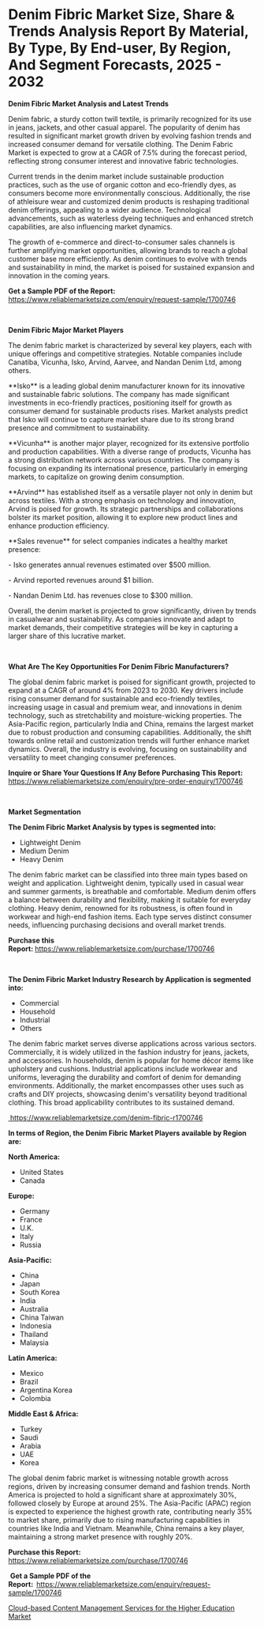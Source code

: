 <p><h1>Denim Fibric Market Size, Share & Trends Analysis Report By Material, By Type, By End-user, By Region, And Segment Forecasts, 2025 - 2032</h1></p><p><strong>Denim Fibric Market Analysis and Latest Trends</strong></p>
<p><p>Denim fabric, a sturdy cotton twill textile, is primarily recognized for its use in jeans, jackets, and other casual apparel. The popularity of denim has resulted in significant market growth driven by evolving fashion trends and increased consumer demand for versatile clothing. The Denim Fabric Market is expected to grow at a CAGR of 7.5% during the forecast period, reflecting strong consumer interest and innovative fabric technologies.</p><p>Current trends in the denim market include sustainable production practices, such as the use of organic cotton and eco-friendly dyes, as consumers become more environmentally conscious. Additionally, the rise of athleisure wear and customized denim products is reshaping traditional denim offerings, appealing to a wider audience. Technological advancements, such as waterless dyeing techniques and enhanced stretch capabilities, are also influencing market dynamics.</p><p>The growth of e-commerce and direct-to-consumer sales channels is further amplifying market opportunities, allowing brands to reach a global customer base more efficiently. As denim continues to evolve with trends and sustainability in mind, the market is poised for sustained expansion and innovation in the coming years.</p></p>
<p><strong>Get a Sample PDF of the Report:&nbsp;</strong> <a href="https://www.reliablemarketsize.com/enquiry/request-sample/1700746?utm_campaign=3117&utm_medium=2&utm_source=Github&utm_content=ia&utm_term=27032025&utm_id=denim-fibric">https://www.reliablemarketsize.com/enquiry/request-sample/1700746</a></p>
<p>&nbsp;</p>
<p><strong>Denim Fibric Major Market Players</strong></p>
<p><p>The denim fabric market is characterized by several key players, each with unique offerings and competitive strategies. Notable companies include Canatiba, Vicunha, Isko, Arvind, Aarvee, and Nandan Denim Ltd, among others.</p><p>**Isko** is a leading global denim manufacturer known for its innovative and sustainable fabric solutions. The company has made significant investments in eco-friendly practices, positioning itself for growth as consumer demand for sustainable products rises. Market analysts predict that Isko will continue to capture market share due to its strong brand presence and commitment to sustainability.</p><p>**Vicunha** is another major player, recognized for its extensive portfolio and production capabilities. With a diverse range of products, Vicunha has a strong distribution network across various countries. The company is focusing on expanding its international presence, particularly in emerging markets, to capitalize on growing denim consumption.</p><p>**Arvind** has established itself as a versatile player not only in denim but across textiles. With a strong emphasis on technology and innovation, Arvind is poised for growth. Its strategic partnerships and collaborations bolster its market position, allowing it to explore new product lines and enhance production efficiency.</p><p>**Sales revenue** for select companies indicates a healthy market presence: </p><p>- Isko generates annual revenues estimated over $500 million. </p><p>- Arvind reported revenues around $1 billion.</p><p>- Nandan Denim Ltd. has revenues close to $300 million.</p><p>Overall, the denim market is projected to grow significantly, driven by trends in casualwear and sustainability. As companies innovate and adapt to market demands, their competitive strategies will be key in capturing a larger share of this lucrative market.</p></p>
<p>&nbsp;</p>
<p><strong>What Are The Key Opportunities For Denim Fibric Manufacturers?</strong></p>
<p><p>The global denim fabric market is poised for significant growth, projected to expand at a CAGR of around 4% from 2023 to 2030. Key drivers include rising consumer demand for sustainable and eco-friendly textiles, increasing usage in casual and premium wear, and innovations in denim technology, such as stretchability and moisture-wicking properties. The Asia-Pacific region, particularly India and China, remains the largest market due to robust production and consuming capabilities. Additionally, the shift towards online retail and customization trends will further enhance market dynamics. Overall, the industry is evolving, focusing on sustainability and versatility to meet changing consumer preferences.</p></p>
<p><strong>Inquire or Share Your Questions If Any Before Purchasing This Report:</strong> <a href="https://www.reliablemarketsize.com/enquiry/pre-order-enquiry/1700746?utm_campaign=3117&utm_medium=2&utm_source=Github&utm_content=ia&utm_term=27032025&utm_id=denim-fibric">https://www.reliablemarketsize.com/enquiry/pre-order-enquiry/1700746</a></p>
<p>&nbsp;</p>
<p><strong>Market Segmentation</strong></p>
<p><strong>The Denim Fibric Market Analysis by types is segmented into:</strong></p>
<p><ul><li>Lightweight Denim</li><li>Medium Denim</li><li>Heavy Denim</li></ul></p>
<p><p>The denim fabric market can be classified into three main types based on weight and application. Lightweight denim, typically used in casual wear and summer garments, is breathable and comfortable. Medium denim offers a balance between durability and flexibility, making it suitable for everyday clothing. Heavy denim, renowned for its robustness, is often found in workwear and high-end fashion items. Each type serves distinct consumer needs, influencing purchasing decisions and overall market trends.</p></p>
<p><strong>Purchase this Report:&nbsp;</strong><a href="https://www.reliablemarketsize.com/purchase/1700746?utm_campaign=3117&utm_medium=2&utm_source=Github&utm_content=ia&utm_term=27032025&utm_id=denim-fibric">https://www.reliablemarketsize.com/purchase/1700746</a></p>
<p>&nbsp;</p>
<p><strong>The Denim Fibric Market Industry Research by Application is segmented into:</strong></p>
<p><ul><li>Commercial</li><li>Household</li><li>Industrial</li><li>Others</li></ul></p>
<p><p>The denim fabric market serves diverse applications across various sectors. Commercially, it is widely utilized in the fashion industry for jeans, jackets, and accessories. In households, denim is popular for home décor items like upholstery and cushions. Industrial applications include workwear and uniforms, leveraging the durability and comfort of denim for demanding environments. Additionally, the market encompasses other uses such as crafts and DIY projects, showcasing denim's versatility beyond traditional clothing. This broad applicability contributes to its sustained demand.</p></p>
<p><a href="https://www.reliablemarketsize.com/denim-fibric-r1700746?utm_campaign=3117&utm_medium=2&utm_source=Github&utm_content=ia&utm_term=27032025&utm_id=denim-fibric">&nbsp;https://www.reliablemarketsize.com/denim-fibric-r1700746</a></p>
<p><strong>In terms of Region, the Denim Fibric Market Players available by Region are:</strong></p>
<p>
    <p> <strong> North America: </strong>
        <ul>
            <li>United States</li>
            <li>Canada</li>
        </ul>
        </p> 
    <p> <strong> Europe: </strong>
        <ul>
            <li>Germany</li>
            <li>France</li>
            <li>U.K.</li>
            <li>Italy</li>
            <li>Russia</li>
        </ul>
        </p> 
    <p> <strong> Asia-Pacific: </strong>
        <ul>
            <li>China</li>
            <li>Japan</li>
            <li>South Korea</li>
            <li>India</li>
            <li>Australia</li>
            <li>China Taiwan</li>
            <li>Indonesia</li>
            <li>Thailand</li>
            <li>Malaysia</li>
        </ul>
        </p> 
    <p> <strong> Latin America: </strong>
        <ul>
            <li>Mexico</li>
            <li>Brazil</li>
            <li>Argentina Korea</li>
            <li>Colombia</li>
        </ul>
        </p> 
    <p> <strong> Middle East & Africa: </strong>
        <ul>
            <li>Turkey</li>
            <li>Saudi</li>
            <li>Arabia</li>
            <li>UAE</li>
            <li>Korea</li>
        </ul>
    </p>
    </p>
<p><p>The global denim fabric market is witnessing notable growth across regions, driven by increasing consumer demand and fashion trends. North America is projected to hold a significant share at approximately 30%, followed closely by Europe at around 25%. The Asia-Pacific (APAC) region is expected to experience the highest growth rate, contributing nearly 35% to market share, primarily due to rising manufacturing capabilities in countries like India and Vietnam. Meanwhile, China remains a key player, maintaining a strong market presence with roughly 20%.</p></p>
<p><strong>Purchase this Report: </strong><a href="https://www.reliablemarketsize.com/purchase/1700746?utm_campaign=3117&utm_medium=2&utm_source=Github&utm_content=ia&utm_term=27032025&utm_id=denim-fibric">https://www.reliablemarketsize.com/purchase/1700746</a></p>
<p>&nbsp;<strong>Get a Sample PDF of the Report:&nbsp;&nbsp;</strong><a href="https://www.reliablemarketsize.com/enquiry/request-sample/1700746?utm_campaign=3117&utm_medium=2&utm_source=Github&utm_content=ia&utm_term=27032025&utm_id=denim-fibric">https://www.reliablemarketsize.com/enquiry/request-sample/1700746</a></p>
<p><strong></strong></p>
<p><p><a href="https://github.com/rrosasdaunas/Market-Research-Report-List-1/blob/main/cloud-based-content-management-services-for-the-higher-education-market.md?utm_campaign=3117&utm_medium=2&utm_source=Github&utm_content=ia&utm_term=27032025&utm_id=denim-fibric">Cloud-based Content Management Services for the Higher Education Market</a></p></p>